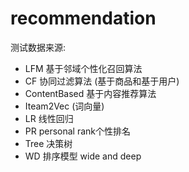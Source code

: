 # recommendation 
  测试数据来源:
- LFM 基于邻域个性化召回算法
- CF 协同过滤算法 (基于商品和基于用户)
- ContentBased 基于内容推荐算法
- Iteam2Vec   (词向量)
- LR  线性回归
- PR  personal rank个性排名
- Tree 决策树
- WD  排序模型 wide and deep

